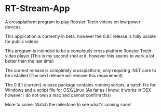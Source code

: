 # RT-Stream-App
A crossplatform program to play Rooster Teeth videos on low power devices

This application is currently in beta, however the 0.8.1 release is fully usable for public videos

This program is intended to be a completely cross platform Rooster Teeth video player (This is my second shot at it, however this seems to work a lot better than the last time)

The current release is completely crossplatform, only requiring .NET core to be installed (The next release will remove this requirement)

The 0.8.1 (current) release package contains running scripts, a batch file for Windows and a script file for OSX/Linux (As far as I know, it works in OSX however I do not own a mac and cannot confirm this)

More to come. Watch the milestone to see what's coming soon!
